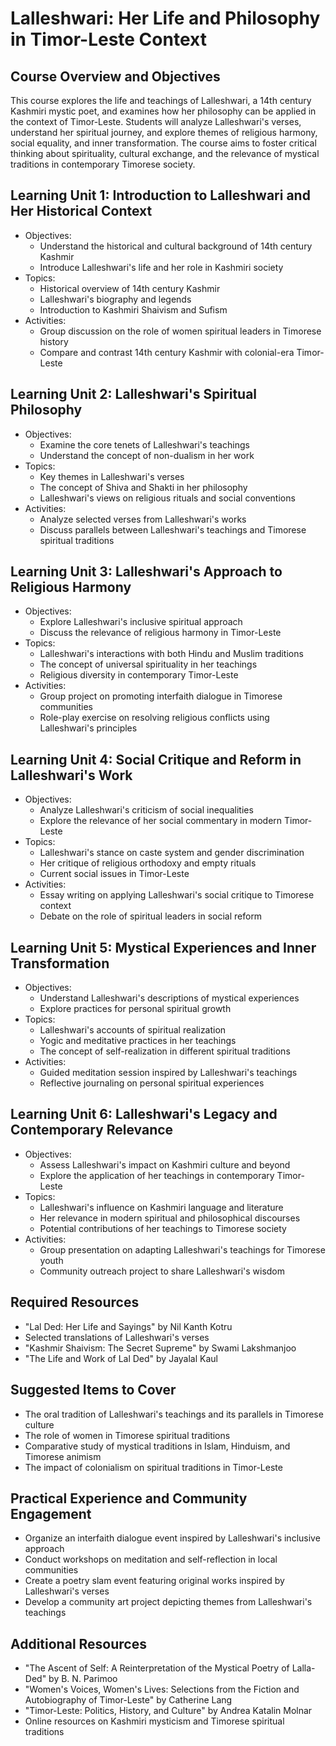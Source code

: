 # Lalleshwari: Her Life and Philosophy in Timor-Leste Context

## Course Overview and Objectives

This course explores the life and teachings of Lalleshwari, a 14th century Kashmiri mystic poet, and examines how her philosophy can be applied in the context of Timor-Leste. Students will analyze Lalleshwari's verses, understand her spiritual journey, and explore themes of religious harmony, social equality, and inner transformation. The course aims to foster critical thinking about spirituality, cultural exchange, and the relevance of mystical traditions in contemporary Timorese society.

## Learning Unit 1: Introduction to Lalleshwari and Her Historical Context
- Objectives:
  * Understand the historical and cultural background of 14th century Kashmir
  * Introduce Lalleshwari's life and her role in Kashmiri society
- Topics:
  * Historical overview of 14th century Kashmir
  * Lalleshwari's biography and legends
  * Introduction to Kashmiri Shaivism and Sufism
- Activities:
  * Group discussion on the role of women spiritual leaders in Timorese history
  * Compare and contrast 14th century Kashmir with colonial-era Timor-Leste

## Learning Unit 2: Lalleshwari's Spiritual Philosophy
- Objectives:
  * Examine the core tenets of Lalleshwari's teachings
  * Understand the concept of non-dualism in her work
- Topics:
  * Key themes in Lalleshwari's verses
  * The concept of Shiva and Shakti in her philosophy
  * Lalleshwari's views on religious rituals and social conventions
- Activities:
  * Analyze selected verses from Lalleshwari's works
  * Discuss parallels between Lalleshwari's teachings and Timorese spiritual traditions

## Learning Unit 3: Lalleshwari's Approach to Religious Harmony
- Objectives:
  * Explore Lalleshwari's inclusive spiritual approach
  * Discuss the relevance of religious harmony in Timor-Leste
- Topics:
  * Lalleshwari's interactions with both Hindu and Muslim traditions
  * The concept of universal spirituality in her teachings
  * Religious diversity in contemporary Timor-Leste
- Activities:
  * Group project on promoting interfaith dialogue in Timorese communities
  * Role-play exercise on resolving religious conflicts using Lalleshwari's principles

## Learning Unit 4: Social Critique and Reform in Lalleshwari's Work
- Objectives:
  * Analyze Lalleshwari's criticism of social inequalities
  * Explore the relevance of her social commentary in modern Timor-Leste
- Topics:
  * Lalleshwari's stance on caste system and gender discrimination
  * Her critique of religious orthodoxy and empty rituals
  * Current social issues in Timor-Leste
- Activities:
  * Essay writing on applying Lalleshwari's social critique to Timorese context
  * Debate on the role of spiritual leaders in social reform

## Learning Unit 5: Mystical Experiences and Inner Transformation
- Objectives:
  * Understand Lalleshwari's descriptions of mystical experiences
  * Explore practices for personal spiritual growth
- Topics:
  * Lalleshwari's accounts of spiritual realization
  * Yogic and meditative practices in her teachings
  * The concept of self-realization in different spiritual traditions
- Activities:
  * Guided meditation session inspired by Lalleshwari's teachings
  * Reflective journaling on personal spiritual experiences

## Learning Unit 6: Lalleshwari's Legacy and Contemporary Relevance
- Objectives:
  * Assess Lalleshwari's impact on Kashmiri culture and beyond
  * Explore the application of her teachings in contemporary Timor-Leste
- Topics:
  * Lalleshwari's influence on Kashmiri language and literature
  * Her relevance in modern spiritual and philosophical discourses
  * Potential contributions of her teachings to Timorese society
- Activities:
  * Group presentation on adapting Lalleshwari's teachings for Timorese youth
  * Community outreach project to share Lalleshwari's wisdom

## Required Resources

- "Lal Ded: Her Life and Sayings" by Nil Kanth Kotru
- Selected translations of Lalleshwari's verses
- "Kashmir Shaivism: The Secret Supreme" by Swami Lakshmanjoo
- "The Life and Work of Lal Ded" by Jayalal Kaul

## Suggested Items to Cover

- The oral tradition of Lalleshwari's teachings and its parallels in Timorese culture
- The role of women in Timorese spiritual traditions
- Comparative study of mystical traditions in Islam, Hinduism, and Timorese animism
- The impact of colonialism on spiritual traditions in Timor-Leste

## Practical Experience and Community Engagement

- Organize an interfaith dialogue event inspired by Lalleshwari's inclusive approach
- Conduct workshops on meditation and self-reflection in local communities
- Create a poetry slam event featuring original works inspired by Lalleshwari's verses
- Develop a community art project depicting themes from Lalleshwari's teachings

## Additional Resources

- "The Ascent of Self: A Reinterpretation of the Mystical Poetry of Lalla-Ded" by B. N. Parimoo
- "Women's Voices, Women's Lives: Selections from the Fiction and Autobiography of Timor-Leste" by Catherine Lang
- "Timor-Leste: Politics, History, and Culture" by Andrea Katalin Molnar
- Online resources on Kashmiri mysticism and Timorese spiritual traditions